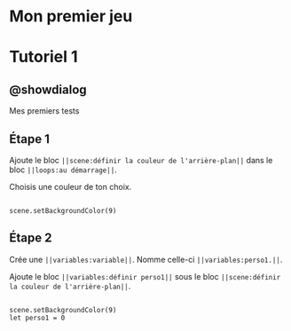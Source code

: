 # Mon premier jeu

# Tutoriel 1

## @showdialog

Mes premiers tests

## Étape 1

Ajoute le bloc ``||scene:définir la couleur de l'arrière-plan||`` dans le bloc ``||loops:au démarrage||``.

Choisis une couleur de ton choix.

```blocks

scene.setBackgroundColor(9)

```

## Étape 2

Crée une ``||variables:variable||``. Nomme celle-ci ``||variables:perso1.||``.

Ajoute le bloc ``||variables:définir perso1||`` sous le bloc ``||scene:définir la couleur de l'arrière-plan||``.

```blocks

scene.setBackgroundColor(9)
let perso1 = 0

```
